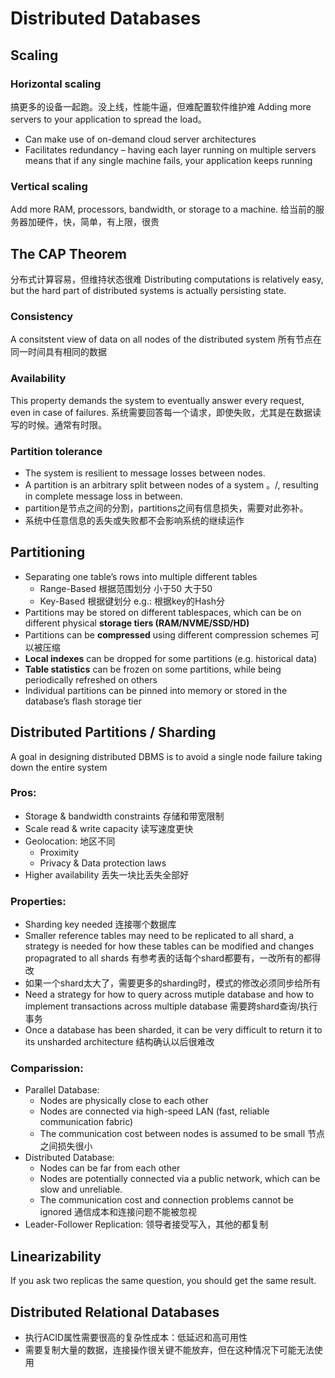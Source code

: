 # Distributed Databases

## Scaling
### Horizontal scaling
搞更多的设备一起跑。没上线，性能牛逼，但难配置软件维护难
Adding more servers to your application to spread the load。
+ Can make use of on-demand cloud server 
architectures
+ Facilitates redundancy – having each layer running on multiple servers means that if any single machine fails, your application keeps running
### Vertical scaling
Add more RAM, processors, bandwidth, or storage to a machine.
给当前的服务器加硬件，快，简单，有上限，很贵

## The CAP Theorem
分布式计算容易，但维持状态很难
Distributing computations is relatively easy, but the hard part of distributed systems is actually persisting state.

### Consistency
A consitstent view of data on all nodes of the distributed system
所有节点在同一时间具有相同的数据

### Availability
This property demands the system to eventually answer every request, even in case of failures. 
系统需要回答每一个请求，即使失败，尤其是在数据读写的时候。通常有时限。

### Partition tolerance
+ The system is resilient to message losses between nodes. 
+ A partition is an arbitrary split between nodes of a system              。/, resulting in complete message loss in between. 
+ partition是节点之间的分割，partitions之间有信息损失，需要对此弥补。
+ 系统中任意信息的丢失或失败都不会影响系统的继续运作

## Partitioning
+ Separating one table’s rows into multiple different tables
  + Range-Based 根据范围划分 小于50 大于50
  + Key-Based 根据键划分 e.g.: 根据key的Hash分
+ Partitions may be stored on different tablespaces, which can be on different physical **storage tiers (RAM/NVME/SSD/HD)**
+ Partitions can be **compressed** using different compression schemes 可以被压缩
+ **Local indexes** can be dropped for some partitions (e.g. historical data)
+ **Table statistics** can be frozen on some partitions, while being periodically refreshed on others 
+ Individual partitions can be pinned into memory or stored in the database’s flash storage tier

## Distributed Partitions / Sharding
A goal in designing distributed DBMS is to avoid a single node failure taking down the entire system

### Pros:
+ Storage & bandwidth constraints 存储和带宽限制
+ Scale read & write capacity 读写速度更快
+ Geolocation: 地区不同
  + Proximity
  + Privacy & Data protection laws
+ Higher availability 丢失一块比丢失全部好

### Properties:
+ Sharding key needed 连接哪个数据库
+ Smaller reference tables may need to be replicated to all shard, a strategy is needed for how these tables can be modified and changes propagrated to all shards 有参考表的话每个shard都要有，一改所有的都得改
+ 如果一个shard太大了，需要更多的sharding时，模式的修改必须同步给所有
+ Need a strategy for how to query across mutiple database and how to implement transactions across multiple database 需要跨shard查询/执行事务
+ Once a database has been sharded, it can be very difficult to return it to its unsharded architecture 结构确认以后很难改

### Comparission:
+ Parallel Database:
  + Nodes are physically close to each other
  + Nodes are connected via high-speed LAN (fast, reliable communication fabric)
  + The communication cost between nodes is assumed to be small 节点之间损失很小
+ Distributed Database:
  + Nodes can be far from each other
  + Nodes are potentially connected via a public network, which can be slow and unreliable. 
  + The communication cost and connection problems cannot be ignored 通信成本和连接问题不能被忽视
+ Leader-Follower Replication: 领导者接受写入，其他的都复制

## Linearizability
If you ask two replicas the same question, you should get the same result.

## Distributed Relational Databases
+ 执行ACID属性需要很高的复杂性成本：低延迟和高可用性
+ 需要复制大量的数据，连接操作很关键不能放弃，但在这种情况下可能无法使用